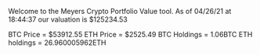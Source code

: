 Welcome to the Meyers Crypto Portfolio Value tool. 
As of 04/26/21 at 18:44:37 our valuation is $125234.53 

BTC Price = $53912.55
 ETH Price = $2525.49
BTC Holdings = 1.06BTC
 ETH holdings = 26.960005962ETH 
